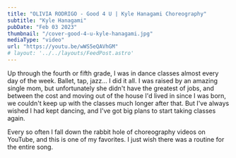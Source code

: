 ```yaml
---
title: "OLIVIA RODRIGO - Good 4 U | Kyle Hanagami Choreography"
subtitle: "Kyle Hanagami"
pubDate: "Feb 03 2023"
thumbnail: "/cover-good-4-u-kyle-hanagami.jpg"
mediaType: "video"
url: "https://youtu.be/wWS5eQAVhGM"
# layout: '../../layouts/FeedPost.astro'
---
```


Up through the fourth or fifth grade, I was in dance classes almost every day of the week. Ballet, tap, jazz... I did it all. I was raised by an amazing single mom, but unfortunately she didn't have the greatest of jobs, and between the cost and moving out of the house I'd lived in since I was born, we couldn't keep up with the classes much longer after that. But I've always wished I had kept dancing, and I've got big plans to start taking classes again.

Every so often I fall down the rabbit hole of choreography videos on YouTube, and this is one of my favorites. I just wish there was a routine for the entire song.